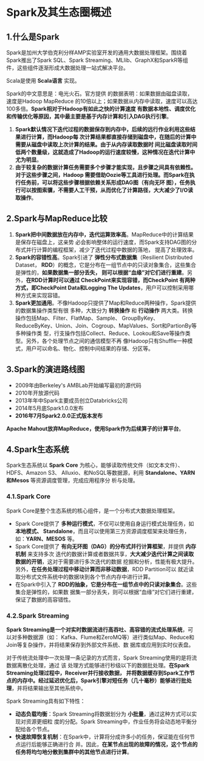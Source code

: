 Spark及其生态圈概述
================================================================================
## 1.什么是Spark
Spark是加州大学伯克利分样AMP实验室开发的通用大数据处理框架。围绕着Spark推出了Spark SQL、Spark
Streaming、MLlib、GraphX和SparkR等组件，这些组件逐渐形成大数据处理一站式解决平台。

Scala是使用 **Scala语言** 实现。

Spark的中文意思是：电光火石。官方提供 的数据表明：如果数据由磁盘读取，速度是Hadoop MapReduce
的10倍以上；如果数据从内存中读取，速度可以高达100多倍。**Spark相对于Hadoop有如此之快的计算速度
有数据本地性、调度优化和传输优化等原因，其中最主要是基于内存计算和引入DAG执行引擎**。
1. **Spark默认情况下迭代过程的数据保存到内存中，后续的远行作业利用这些结果进行计算，而Hadoop每
次计算结果都直接存储到磁盘中，在随后的计算中需要从磁盘中读取上次计算的结果。由于从内存读取数据时
间比磁盘读取时间低两个数量级，这就造成了Hadoop的运行速度较慢，这种情况在迭代计算中尤为明显**。
2. **由于较复杂的数据计算任务需要多个步骤才能实现，且步骤之间具有依赖性。对于这些步骤之间，Hadoop
需要借助Oozie等工具进行处理。而Spark在执行任务前，可以将这些步骤根据依赖关系形成DAG图（有向无环
图），任务执行可以按图索骥，不需要人工干预，从而优化了计算路径，大大减少了I/O读取操作**。

## 2.Spark与MapReduce比较 
1. **Spark把中间数据放在内存中，迭代运算效率高**。MapReduce中的计算结果是保存在磁盘上，这亲势
必会影响整体的运行速度，而Spark支持DAG图的分布式并行计算的编程框架，减少了迭代过程中数据的落地，
提高了处理效率。
2. **Spark的容错性高**。Spark引进了 **弹性分布式数据集**（Resilient Distributed Dataset，
**RDD**）的概念，它是分布在一组节点中的只读对象集合，这些集合是弹性的，**如果数据集一部分丢失，
则可以根据“血缘”对它们进行重建**。另外，**在RDD计算时可以通过 CheckPoint来实现容错，而CheckPoint
有两种方式，即CheckPoint Data和Logging The Updates**，用户可以控制采用哪种方式来实现容错。
3. **Spark更加通用**。不像Hadoop只提供了Map和Reduce两种操作，Spark提供的数据集操作类型有很
多种，大致分为 **转换操作** 和 **行动操作** 两大类。转换操作包括Map、Filter、FlatMap、Sample、
GroupByKey、ReduceByKey、Union、Join、Cogroup、MapValues、Sort和PartionBy等多种操作类
型，行支操作包括Collect、Reduce、Lookou和Save等操作类型。另外，各个处理节点之间的通信模型不再
像Hadoop只有Shuffle一种模式，用户可以命名、物化、控制中间结果的存储、分区等。

## 3.Spark的演进路线图
+ 2009年由Berkeley's AMBLab开始编写最初的源代码
+ 2010年开放源代码
+ 2013年年中Spark主要成员创立Databricks公司
+ 2014年5月底Spark1.0.0发布
+ **2016年7月Spark2.0.0正式版本发布**

**Apache Mahout放弃MapReduce，使用Spark作为后续算子的计算平台**。

## 4.Spark生态系统
Spark生态系统以 **Spark Core** 为核心，能够读取传统文件（如文本文件）、HDFS、Amazon S3、
Alluxio、和NoSQL等数据源，利用 **Standalone、YARN和Mesos** 等资源调度管理，完成应用程序分
析与处理。

### 4.1.Spark Core
Spark Core是整个生态系统的核心组件，是一个分布式大数据处理框架。
+ Spark Core提供了 **多种运行模式**，不仅可以使用自身运行模式处理任务，如 **本地模式、
Standalone**，而且可以使用第三方资源调度框架来处理任务，如：**YARN、MESOS** 等。
+ Spark Core提供了 **有向无环图（DAG）的分布式并行计算框架**，并提供 **内存机制** 来支持多次
迭代的数据计算或者数据共享，**大大减少迭代计算之间读取数据的开销**，这对于需要进行多次迭代的数据
挖掘和分析，性能有极大提升。另外，**在任务处理过程中移动计算而非移动数据**，RDD Partition可以
就近读取分布式文件系统中的数据块到各个节点内存中进行计算。
+ 在Spark中引入了 **RDD的抽象，它是分布在一组节点中的只读对象集合**。这些集合是弹性的，如果数
据集一部分丢失，则可以根据“血缘”对它们进行重建，保证了数据的高容错性。

### 4.2.Spark Streaming
**Spark Streaming是一个对实时数据流进行高吞吐、高容错的流式处理系统**，可以对多种数据源（如：
Kafka、Flume和ZeroMQ等）进行类似Map、Reduce和Join等复杂操作，并将结果保存到外部文件系统、数
据库或应用到实时仪表盘。

对于传统流处理中一次处理一条记录的方式而言，Spark Streaming使用的是将流数据离散化处理，通过 该
处理方式能够进行秒级以下的数据批处理。**在Spark Streaming处理过程中，Receiver并行接收数据，
并将数据缓存到Spark工作节点的内存中。经过延迟优化后，Spark引擎对短任务（几十毫秒）能够进行批处
理**，并将结果输出至其他系统中。

Spark Streaming具有如下特性：
+ **动态负载均衡**：Spark Streaming将数据划分为 **小批量**，通过这种方式可以实现对资源更细粒
度的分配。Spark Streaming中，作业任务将会动态地平衡分配给各个节点。
+ **快速故障恢复机制**：在Spark中，计算将分成许多小的任务，保证能在任何节点运行后能够正确进行合
并。因此，**在某节点出现的故障的情况，这个节点的任务将均匀地分散到集群中的其他节点进行计算**。













